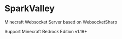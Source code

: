 # SparkValley

Minecraft Websocket Server based on WebsocketSharp

Support Minecraft Bedrock Edition v1.19+
